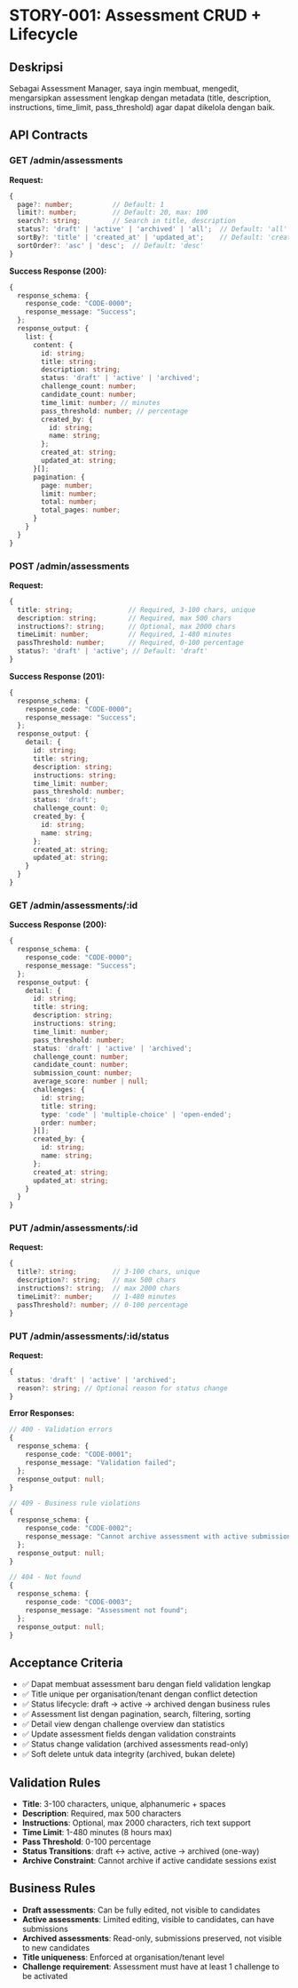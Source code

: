# STORY-001: Assessment CRUD + Lifecycle

## Deskripsi
Sebagai Assessment Manager, saya ingin membuat, mengedit, mengarsipkan assessment lengkap dengan metadata (title, description, instructions, time_limit, pass_threshold) agar dapat dikelola dengan baik.

## API Contracts

### GET /admin/assessments
**Request:**
```typescript
{
  page?: number;          // Default: 1
  limit?: number;         // Default: 20, max: 100
  search?: string;        // Search in title, description
  status?: 'draft' | 'active' | 'archived' | 'all';  // Default: 'all'
  sortBy?: 'title' | 'created_at' | 'updated_at';    // Default: 'created_at'
  sortOrder?: 'asc' | 'desc';  // Default: 'desc'
}
```

**Success Response (200):**
```typescript
{
  response_schema: {
    response_code: "CODE-0000";
    response_message: "Success";
  };
  response_output: {
    list: {
      content: {
        id: string;
        title: string;
        description: string;
        status: 'draft' | 'active' | 'archived';
        challenge_count: number;
        candidate_count: number;
        time_limit: number; // minutes
        pass_threshold: number; // percentage
        created_by: {
          id: string;
          name: string;
        };
        created_at: string;
        updated_at: string;
      }[];
      pagination: {
        page: number;
        limit: number;
        total: number;
        total_pages: number;
      }
    }
  }
}
```

### POST /admin/assessments
**Request:**
```typescript
{
  title: string;              // Required, 3-100 chars, unique
  description: string;        // Required, max 500 chars
  instructions?: string;      // Optional, max 2000 chars
  timeLimit: number;          // Required, 1-480 minutes
  passThreshold: number;      // Required, 0-100 percentage
  status?: 'draft' | 'active'; // Default: 'draft'
}
```

**Success Response (201):**
```typescript
{
  response_schema: {
    response_code: "CODE-0000";
    response_message: "Success";
  };
  response_output: {
    detail: {
      id: string;
      title: string;
      description: string;
      instructions: string;
      time_limit: number;
      pass_threshold: number;
      status: 'draft';
      challenge_count: 0;
      created_by: {
        id: string;
        name: string;
      };
      created_at: string;
      updated_at: string;
    }
  }
}
```

### GET /admin/assessments/:id
**Success Response (200):**
```typescript
{
  response_schema: {
    response_code: "CODE-0000";
    response_message: "Success";
  };
  response_output: {
    detail: {
      id: string;
      title: string;
      description: string;
      instructions: string;
      time_limit: number;
      pass_threshold: number;
      status: 'draft' | 'active' | 'archived';
      challenge_count: number;
      candidate_count: number;
      submission_count: number;
      average_score: number | null;
      challenges: {
        id: string;
        title: string;
        type: 'code' | 'multiple-choice' | 'open-ended';
        order: number;
      }[];
      created_by: {
        id: string;
        name: string;
      };
      created_at: string;
      updated_at: string;
    }
  }
}
```

### PUT /admin/assessments/:id
**Request:**
```typescript
{
  title?: string;         // 3-100 chars, unique
  description?: string;   // max 500 chars
  instructions?: string;  // max 2000 chars
  timeLimit?: number;     // 1-480 minutes
  passThreshold?: number; // 0-100 percentage
}
```

### PUT /admin/assessments/:id/status
**Request:**
```typescript
{
  status: 'draft' | 'active' | 'archived';
  reason?: string; // Optional reason for status change
}
```

**Error Responses:**
```typescript
// 400 - Validation errors
{
  response_schema: {
    response_code: "CODE-0001";
    response_message: "Validation failed";
  };
  response_output: null;
}

// 409 - Business rule violations  
{
  response_schema: {
    response_code: "CODE-0002";
    response_message: "Cannot archive assessment with active submissions";
  };
  response_output: null;
}

// 404 - Not found
{
  response_schema: {
    response_code: "CODE-0003";
    response_message: "Assessment not found";
  };
  response_output: null;
}
```

## Acceptance Criteria
- ✅ Dapat membuat assessment baru dengan field validation lengkap
- ✅ Title unique per organisation/tenant dengan conflict detection
- ✅ Status lifecycle: draft → active → archived dengan business rules
- ✅ Assessment list dengan pagination, search, filtering, sorting
- ✅ Detail view dengan challenge overview dan statistics
- ✅ Update assessment fields dengan validation constraints
- ✅ Status change validation (archived assessments read-only)
- ✅ Soft delete untuk data integrity (archived, bukan delete)

## Validation Rules
- **Title**: 3-100 characters, unique, alphanumeric + spaces
- **Description**: Required, max 500 characters
- **Instructions**: Optional, max 2000 characters, rich text support
- **Time Limit**: 1-480 minutes (8 hours max)
- **Pass Threshold**: 0-100 percentage
- **Status Transitions**: draft ↔ active, active → archived (one-way)
- **Archive Constraint**: Cannot archive if active candidate sessions exist

## Business Rules
- **Draft assessments**: Can be fully edited, not visible to candidates
- **Active assessments**: Limited editing, visible to candidates, can have submissions
- **Archived assessments**: Read-only, submissions preserved, not visible to new candidates
- **Title uniqueness**: Enforced at organisation/tenant level
- **Challenge requirement**: Assessment must have at least 1 challenge to be activated

